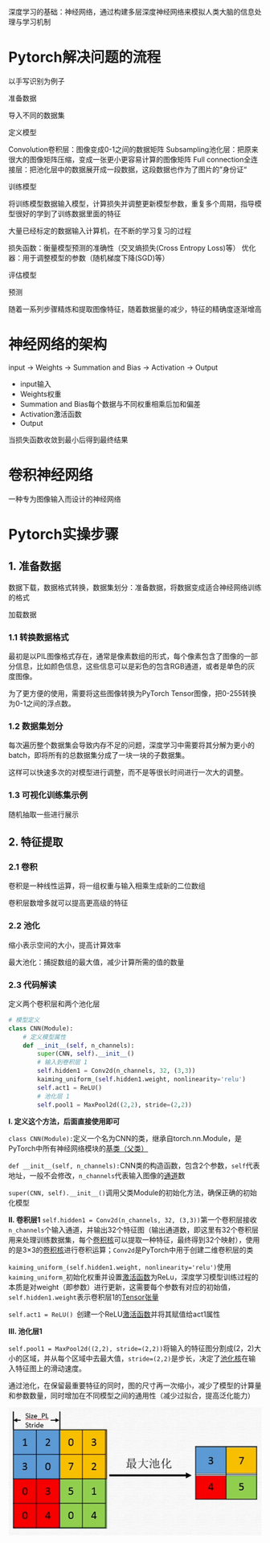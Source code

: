 深度学习的基础：神经网络，通过构建多层深度神经网络来模拟人类大脑的信息处理与学习机制


# Pytorch解决问题的流程

以手写识别为例子

准备数据

导入不同的数据集

定义模型

Convolution卷积层：图像变成0-1之间的数据矩阵
Subsampling池化层：把原来很大的图像矩阵压缩，变成一张更小更容易计算的图像矩阵
Full connection全连接层：把池化层中的数据展开成一段数据，这段数据也作为了图片的”身份证“

训练模型

将训练模型数据输入模型，计算损失并调整更新模型参数，重复多个周期，指导模型很好的学到了训练数据里面的特征

大量已经标定的数据输入计算机，在不断的学习复习的过程

损失函数：衡量模型预测的准确性（交叉熵损失(Cross Entropy Loss)等）
优化器：用于调整模型的参数（随机梯度下降(SGD)等）

评估模型

预测

随着一系列步骤精炼和提取图像特征，随着数据量的减少，特征的精确度逐渐增高

# 神经网络的架构

input → Weights → Summation and Bias → Activation → Output

* input输入
* Weights权重
* Summation and Bias每个数据与不同权重相乘后加和偏差
* Activation激活函数
* Output

当损失函数收敛到最小后得到最终结果

# 卷积神经网络

一种专为图像输入而设计的神经网络

# Pytorch实操步骤

## 1. 准备数据

数据下载，数据格式转换，数据集划分：准备数据，将数据变成适合神经网络训练的格式

加载数据

### 1.1 转换数据格式

最初是以PIL图像格式存在，通常是像素数组的形式，每个像素包含了图像的一部分信息，比如颜色信息，这些信息可以是彩色的包含RGB通道，或者是单色的灰度图像。

为了更方便的使用，需要将这些图像转换为PyTorch Tensor图像，把0-255转换为0-1之间的浮点数。

### 1.2 数据集划分

每次遍历整个数据集会导致内存不足的问题，深度学习中需要将其分解为更小的batch，即将所有的总数据集分成了一块一块的子数据集。

这样可以快速多次的对模型进行调整，而不是等很长时间进行一次大的调整。

### 1.3 可视化训练集示例

随机抽取一些进行展示

## 2. 特征提取

### 2.1 卷积

卷积是一种线性运算，将一组权重与输入相乘生成新的二位数组

卷积层数增多就可以提高更高级的特征

### 2.2 池化

缩小表示空间的大小，提高计算效率

最大池化：捕捉数组的最大值，减少计算所需的值的数量

### 2.3 代码解读

定义两个卷积层和两个池化层

~~~python
# 模型定义
class CNN(Module):
    # 定义模型属性
    def __init__(self, n_channels):
        super(CNN, self).__init__()
        # 输入到卷积层 1
        self.hidden1 = Conv2d(n_channels, 32, (3,3))
        kaiming_uniform_(self.hidden1.weight, nonlinearity='relu')
        self.act1 = ReLU() 
        # 池化层 1
        self.pool1 = MaxPool2d((2,2), stride=(2,2))
~~~


**I. 定义这个方法，后面直接使用即可**

`class CNN(Module):`定义一个名为CNN的类，继承自torch.nn.Module，是PyTorch中所有神经网络模块的[基类（父类）](../面向对象程序设计/基类（父类）.md)

`def __init__(self, n_channels):`CNN类的构造函数，包含2个参数，`self`代表地址，一般不会修改，`n_channels`代表输入图像的[通道](../计算机视觉/通道.md)数

`super(CNN, self).__init__()`调用父类Module的初始化方法，确保正确的初始化模型

**II. 卷积层1**
`self.hidden1 = Conv2d(n_channels, 32, (3,3))`第一个卷积层接收`n_channels`个输入通道，并输出32个特征图（输出通道数，即这里有32个卷积层用来处理训练数据集，每个[卷积核](卷积核.md)可以提取一种特征，最终得到32个映射），使用的是3×3的[卷积核](卷积核.md)进行卷积运算；`Conv2d`是PyTorch中用于创建二维卷积层的类

`kaiming_uniform_(self.hidden1.weight, nonlinearity='relu')`使用`kaiming_uniform_`初始化权重并设置[激活函数](激活函数.md)为ReLu，深度学习模型训练过程的本质是对weight（即参数）进行更新，这需要每个参数有对应的初始值，`self.hidden1.weight`表示卷积层1的[Tensor张量](Tensor张量.md)

`self.act1 = ReLU() `创建一个ReLU[激活函数](激活函数.md)并将其赋值给act1属性

**III. 池化层1**

`self.pool1 = MaxPool2d((2,2), stride=(2,2))`将输入的特征图分割成(2，2)大小的区域，并从每个区域中去最大值，`stride=(2,2)`是步长，决定了[池化核](池化核.md)在输入特征图上的滑动速度。

通过池化，在保留最重要特征的同时，图的尺寸再一次缩小，减少了模型的计算量和参数数量，同时增加在不同模型之间的通用性（减少过拟合，提高泛化能力）

![](附件/池化层.png)
